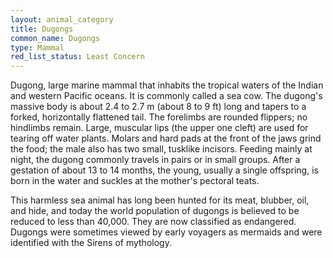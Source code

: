 ```yaml
---
layout: animal_category
title: Dugongs
common_name: Dugongs
type: Mammal
red_list_status: Least Concern
---
```


Dugong, large marine mammal that inhabits the tropical waters of the Indian and western Pacific oceans. It is commonly called a sea cow. The dugong's massive body is about 2.4 to 2.7 m (about 8 to 9 ft) long and tapers to a forked, horizontally flattened tail. The forelimbs are rounded flippers; no hindlimbs remain. Large, muscular lips (the upper one cleft) are used for tearing off water plants. Molars and hard pads at the front of the jaws grind the food; the male also has two small, tusklike incisors. Feeding mainly at night, the dugong commonly travels in pairs or in small groups. After a gestation of about 13 to 14 months, the young, usually a single offspring, is born in the water and suckles at the mother's pectoral teats.

This harmless sea animal has long been hunted for its meat, blubber, oil, and hide, and today the world population of dugongs is believed to be reduced to less than 40,000. They are now classified as endangered. Dugongs were sometimes viewed by early voyagers as mermaids and were identified with the Sirens of mythology.